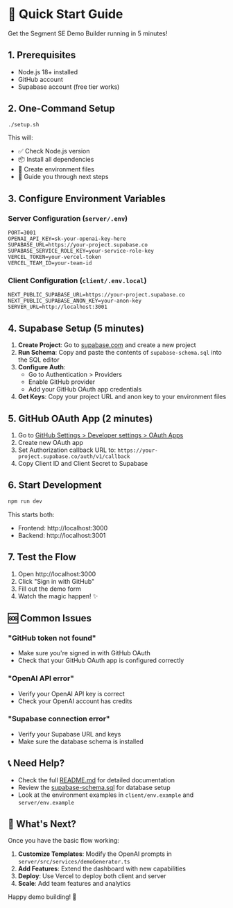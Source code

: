 # 🚀 Quick Start Guide

Get the Segment SE Demo Builder running in 5 minutes!

## 1. Prerequisites

- Node.js 18+ installed
- GitHub account
- Supabase account (free tier works)

## 2. One-Command Setup

```bash
./setup.sh
```

This will:
- ✅ Check Node.js version
- 📦 Install all dependencies
- 📝 Create environment files
- 🎯 Guide you through next steps

## 3. Configure Environment Variables

### Server Configuration (`server/.env`)
```env
PORT=3001
OPENAI_API_KEY=sk-your-openai-key-here
SUPABASE_URL=https://your-project.supabase.co
SUPABASE_SERVICE_ROLE_KEY=your-service-role-key
VERCEL_TOKEN=your-vercel-token
VERCEL_TEAM_ID=your-team-id
```

### Client Configuration (`client/.env.local`)
```env
NEXT_PUBLIC_SUPABASE_URL=https://your-project.supabase.co
NEXT_PUBLIC_SUPABASE_ANON_KEY=your-anon-key
SERVER_URL=http://localhost:3001
```

## 4. Supabase Setup (5 minutes)

1. **Create Project**: Go to [supabase.com](https://supabase.com) and create a new project
2. **Run Schema**: Copy and paste the contents of `supabase-schema.sql` into the SQL editor
3. **Configure Auth**: 
   - Go to Authentication > Providers
   - Enable GitHub provider
   - Add your GitHub OAuth app credentials
4. **Get Keys**: Copy your project URL and anon key to your environment files

## 5. GitHub OAuth App (2 minutes)

1. Go to [GitHub Settings > Developer settings > OAuth Apps](https://github.com/settings/developers)
2. Create new OAuth app
3. Set Authorization callback URL to: `https://your-project.supabase.co/auth/v1/callback`
4. Copy Client ID and Client Secret to Supabase

## 6. Start Development

```bash
npm run dev
```

This starts both:
- Frontend: http://localhost:3000
- Backend: http://localhost:3001

## 7. Test the Flow

1. Open http://localhost:3000
2. Click "Sign in with GitHub"
3. Fill out the demo form
4. Watch the magic happen! ✨

## 🆘 Common Issues

### "GitHub token not found"
- Make sure you're signed in with GitHub OAuth
- Check that your GitHub OAuth app is configured correctly

### "OpenAI API error"
- Verify your OpenAI API key is correct
- Check your OpenAI account has credits

### "Supabase connection error"
- Verify your Supabase URL and keys
- Make sure the database schema is installed

## 📞 Need Help?

- Check the full [README.md](README.md) for detailed documentation
- Review the [supabase-schema.sql](supabase-schema.sql) for database setup
- Look at the environment examples in `client/env.example` and `server/env.example`

## 🎯 What's Next?

Once you have the basic flow working:

1. **Customize Templates**: Modify the OpenAI prompts in `server/src/services/demoGenerator.ts`
2. **Add Features**: Extend the dashboard with new capabilities
3. **Deploy**: Use Vercel to deploy both client and server
4. **Scale**: Add team features and analytics

Happy demo building! 🚀 